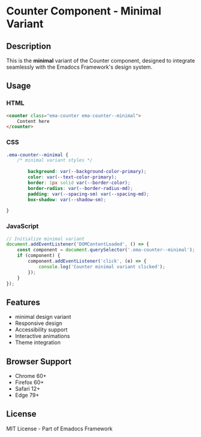 # Counter Component - Minimal Variant

## Description
This is the **minimal** variant of the Counter component, designed to integrate seamlessly with the Emadocs Framework's design system.

## Usage

### HTML
```html
<counter class="ema-counter ema-counter--minimal">
    Content here
</counter>
```

### CSS
```css
.ema-counter--minimal {
    /* minimal variant styles */
    
        background: var(--background-color-primary);
        color: var(--text-color-primary);
        border: 1px solid var(--border-color);
        border-radius: var(--border-radius-md);
        padding: var(--spacing-sm) var(--spacing-md);
        box-shadow: var(--shadow-sm);
    
}
```

### JavaScript
```javascript
// Initialize minimal variant
document.addEventListener('DOMContentLoaded', () => {
    const component = document.querySelector('.ema-counter--minimal');
    if (component) {
        component.addEventListener('click', (e) => {
            console.log('Counter minimal variant clicked');
        });
    }
});
```

## Features
- minimal design variant
- Responsive design
- Accessibility support
- Interactive animations
- Theme integration

## Browser Support
- Chrome 60+
- Firefox 60+
- Safari 12+
- Edge 79+

## License
MIT License - Part of Emadocs Framework
